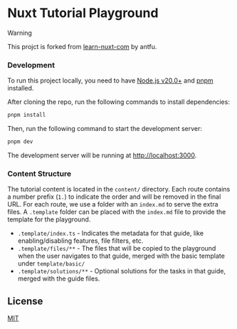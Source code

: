 # Nuxt Tutorial Playground

> [!WARNING]
> This projct is forked from [learn-nuxt-com](https://github.com/nuxt/learn.nuxt.com) by antfu.

### Development

To run this project locally, you need to have [Node.js v20.0+](https://nodejs.org/en/) and [pnpm](https://pnpm.io/) installed.

After cloning the repo, run the following commands to install dependencies:

```bash
pnpm install
```

Then, run the following command to start the development server:

```bash
pnpm dev
```

The development server will be running at [http://localhost:3000](http://localhost:3000).

### Content Structure

The tutorial content is located in the `content/` directory. Each route contains a number prefix (`1.`) to indicate the order and will be removed in the final URL. For each route, we use a folder with an `index.md` to serve the extra files. A `.template` folder can be placed with the `index.md` file to provide the template for the playground.

- `.template/index.ts` - Indicates the metadata for that guide, like enabling/disabling features, file filters, etc.
- `.template/files/**` - The files that will be copied to the playground when the user navigates to that guide, merged with the basic template under `template/basic/`
- `.template/solutions/**` - Optional solutions for the tasks in that guide, merged with the guide files.

## License

[MIT](./LICENSE)
